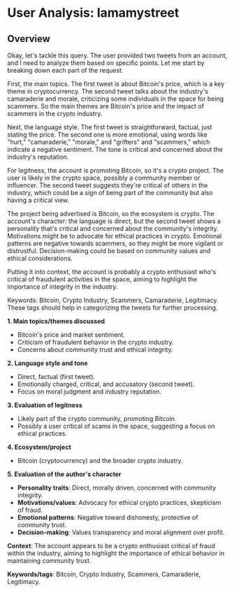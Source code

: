# User Analysis: Iamamystreet

## Overview

<think>
Okay, let's tackle this query. The user provided two tweets from an account, and I need to analyze them based on specific points. Let me start by breaking down each part of the request.

First, the main topics. The first tweet is about Bitcoin's price, which is a key theme in cryptocurrency. The second tweet talks about the industry's camaraderie and morale, criticizing some individuals in the space for being scammers. So the main themes are Bitcoin's price and the impact of scammers in the crypto industry.

Next, the language style. The first tweet is straightforward, factual, just stating the price. The second one is more emotional, using words like "hurt," "camaraderie," "morale," and "grifters" and "scammers," which indicate a negative sentiment. The tone is critical and concerned about the industry's reputation.

For legitness, the account is promoting Bitcoin, so it's a crypto project. The user is likely in the crypto space, possibly a community member or influencer. The second tweet suggests they're critical of others in the industry, which could be a sign of being part of the community but also having a critical view.

The project being advertised is Bitcoin, so the ecosystem is crypto. The account's character: the language is direct, but the second tweet shows a personality that's critical and concerned about the community's integrity. Motivations might be to advocate for ethical practices in crypto. Emotional patterns are negative towards scammers, so they might be more vigilant or distrustful. Decision-making could be based on community values and ethical considerations.

Putting it into context, the account is probably a crypto enthusiast who's critical of fraudulent activities in the space, aiming to highlight the importance of integrity in the industry.

Keywords: Bitcoin, Crypto Industry, Scammers, Camaraderie, Legitimacy. These tags should help in categorizing the tweets for further processing.
</think>

**1. Main topics/themes discussed**  
- Bitcoin's price and market sentiment.  
- Criticism of fraudulent behavior in the crypto industry.  
- Concerns about community trust and ethical integrity.  

**2. Language style and tone**  
- Direct, factual (first tweet).  
- Emotionally charged, critical, and accusatory (second tweet).  
- Focus on moral judgment and industry reputation.  

**3. Evaluation of legitness**  
- Likely part of the crypto community, promoting Bitcoin.  
- Possibly a user critical of scams in the space, suggesting a focus on ethical practices.  

**4. Ecosystem/project**  
- Bitcoin (cryptocurrency) and the broader crypto industry.  

**5. Evaluation of the author's character**  
- **Personality traits**: Direct, morally driven, concerned with community integrity.  
- **Motivations/values**: Advocacy for ethical crypto practices, skepticism of fraud.  
- **Emotional patterns**: Negative toward dishonesty, protective of community trust.  
- **Decision-making**: Values transparency and moral alignment over profit.  

**Context**: The account appears to be a crypto enthusiast critical of fraud within the industry, aiming to highlight the importance of ethical behavior in maintaining community trust.  

**Keywords/tags**: Bitcoin, Crypto Industry, Scammers, Camaraderie, Legitimacy.